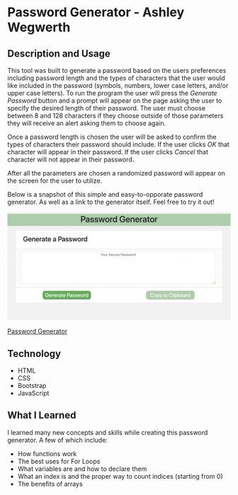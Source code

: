 # Password Generator - Ashley Wegwerth
## Description and Usage
This tool was built to generate a password based on the users preferences including password length and the types of characters that the user would like included in the password (symbols, numbers, lower case letters, and/or upper case letters). To run the program the user will press the *Generate Password* button and a prompt will appear on the page asking the user to specify the desired length of their password. The user must choose between 8 and 128 characters if they choose outside of those parameters they will receive an alert asking them to choose again. 

Once a password length is chosen the user will be asked to confirm the types of characters their password should include. If the user clicks *OK* that character will appear in their password. If the user clicks *Cancel* that character will not appear in their password. 

After all the parameters are chosen a randomized password will appear on the screen for the user to utilize.

Below is a snapshot of this simple and easy-to-opporate password generator. As well as a link to the generator itself. Feel free to try it out!

![password](assets/images/passwordgen.png)

[Password Generator](https://ashleyw27.github.io/password_generator/)


## Technology
* HTML
* CSS
* Bootstrap
* JavaScript
  
## What I Learned
I learned many new concepts and skills while creating this password generator. A few of which include:
* How functions work 
* The best uses for For Loops
* What variables are and how to declare them
* What an index is and the proper way to count indices (starting from 0)
* The benefits of arrays
